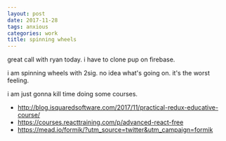 ```yaml
---
layout: post
date: 2017-11-28
tags: anxious
categories: work
title: spinning wheels
---
```


great call with ryan today. i have to clone pup on firebase.

i am spinning wheels with 2sig. no idea what's going on. it's the worst feeling.

i am just gonna kill time doing some courses.

- <http://blog.isquaredsoftware.com/2017/11/practical-redux-educative-course/>
- <https://courses.reacttraining.com/p/advanced-react-free>
- <https://mead.io/formik/?utm_source=twitter&utm_campaign=formik>
